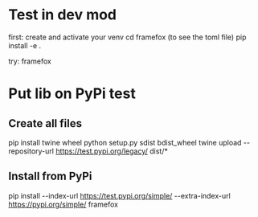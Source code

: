 # Test in dev mod

first: create and activate your venv
cd framefox (to see the toml file)
pip install -e .

try: framefox


# Put lib on PyPi test
## Create all files
pip install twine wheel
python setup.py sdist bdist_wheel
twine upload --repository-url https://test.pypi.org/legacy/ dist/*
## Install from PyPi
pip install --index-url https://test.pypi.org/simple/ --extra-index-url https://pypi.org/simple/ framefox